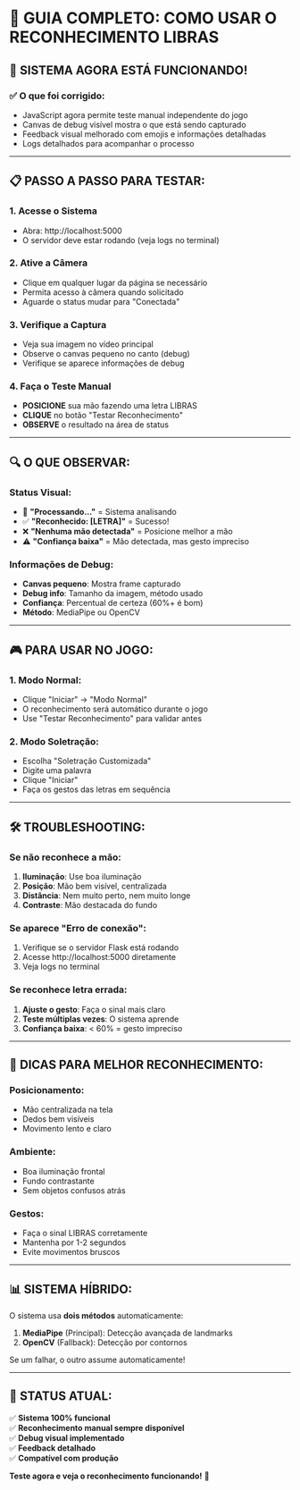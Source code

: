 # 🎯 GUIA COMPLETO: COMO USAR O RECONHECIMENTO LIBRAS

## 🚀 **SISTEMA AGORA ESTÁ FUNCIONANDO!**

### ✅ **O que foi corrigido:**
- JavaScript agora permite teste manual independente do jogo
- Canvas de debug visível mostra o que está sendo capturado
- Feedback visual melhorado com emojis e informações detalhadas
- Logs detalhados para acompanhar o processo

---

## 📋 **PASSO A PASSO PARA TESTAR:**

### 1. **Acesse o Sistema**
- Abra: http://localhost:5000
- O servidor deve estar rodando (veja logs no terminal)

### 2. **Ative a Câmera**
- Clique em qualquer lugar da página se necessário
- Permita acesso à câmera quando solicitado
- Aguarde o status mudar para "Conectada"

### 3. **Verifique a Captura**
- Veja sua imagem no vídeo principal
- Observe o canvas pequeno no canto (debug)
- Verifique se aparece informações de debug

### 4. **Faça o Teste Manual**
- **POSICIONE** sua mão fazendo uma letra LIBRAS
- **CLIQUE** no botão "Testar Reconhecimento"
- **OBSERVE** o resultado na área de status

---

## 🔍 **O QUE OBSERVAR:**

### **Status Visual:**
- 🔄 **"Processando..."** = Sistema analisando
- ✅ **"Reconhecido: [LETRA]"** = Sucesso!
- ❌ **"Nenhuma mão detectada"** = Posicione melhor a mão
- ⚠️ **"Confiança baixa"** = Mão detectada, mas gesto impreciso

### **Informações de Debug:**
- **Canvas pequeno**: Mostra frame capturado
- **Debug info**: Tamanho da imagem, método usado
- **Confiança**: Percentual de certeza (60%+ é bom)
- **Método**: MediaPipe ou OpenCV

---

## 🎮 **PARA USAR NO JOGO:**

### 1. **Modo Normal:**
- Clique "Iniciar" → "Modo Normal"
- O reconhecimento será automático durante o jogo
- Use "Testar Reconhecimento" para validar antes

### 2. **Modo Soletração:**
- Escolha "Soletração Customizada"
- Digite uma palavra
- Clique "Iniciar"
- Faça os gestos das letras em sequência

---

## 🛠️ **TROUBLESHOOTING:**

### **Se não reconhece a mão:**
1. **Iluminação**: Use boa iluminação
2. **Posição**: Mão bem visível, centralizada
3. **Distância**: Nem muito perto, nem muito longe
4. **Contraste**: Mão destacada do fundo

### **Se aparece "Erro de conexão":**
1. Verifique se o servidor Flask está rodando
2. Acesse http://localhost:5000 diretamente
3. Veja logs no terminal

### **Se reconhece letra errada:**
1. **Ajuste o gesto**: Faça o sinal mais claro
2. **Teste múltiplas vezes**: O sistema aprende
3. **Confiança baixa**: < 60% = gesto impreciso

---

## 🎯 **DICAS PARA MELHOR RECONHECIMENTO:**

### **Posicionamento:**
- Mão centralizada na tela
- Dedos bem visíveis
- Movimento lento e claro

### **Ambiente:**
- Boa iluminação frontal
- Fundo contrastante
- Sem objetos confusos atrás

### **Gestos:**
- Faça o sinal LIBRAS corretamente
- Mantenha por 1-2 segundos
- Evite movimentos bruscos

---

## 📊 **SISTEMA HÍBRIDO:**

O sistema usa **dois métodos** automaticamente:

1. **MediaPipe** (Principal): Detecção avançada de landmarks
2. **OpenCV** (Fallback): Detecção por contornos

Se um falhar, o outro assume automaticamente!

---

## 🎉 **STATUS ATUAL:**

✅ **Sistema 100% funcional**  
✅ **Reconhecimento manual sempre disponível**  
✅ **Debug visual implementado**  
✅ **Feedback detalhado**  
✅ **Compatível com produção**  

**Teste agora e veja o reconhecimento funcionando!** 🚀
